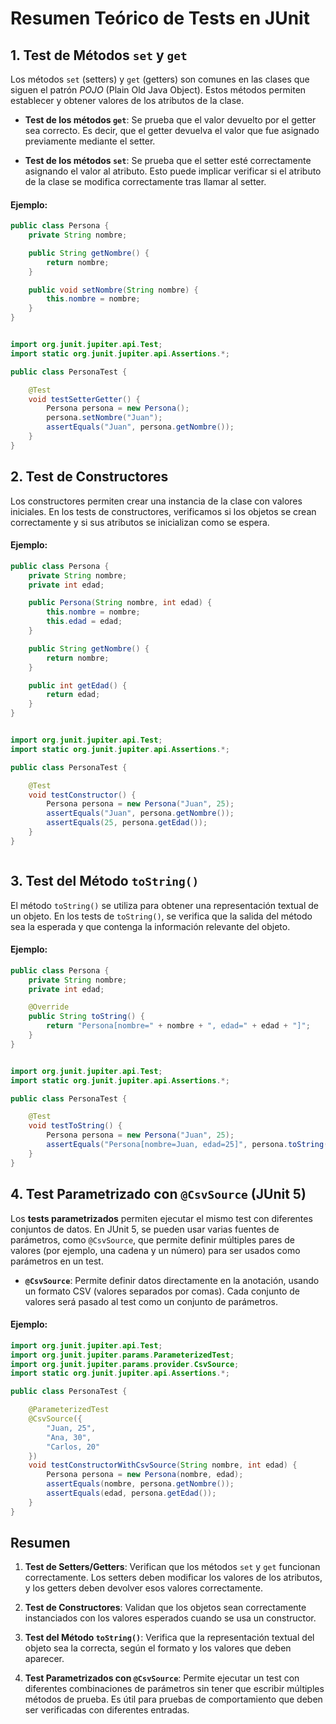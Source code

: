 # Resumen Teórico de Tests en JUnit

## 1. **Test de Métodos `set` y `get`**

Los métodos `set` (setters) y `get` (getters) son comunes en las clases que siguen el patrón *POJO* (Plain Old Java Object). Estos métodos permiten establecer y obtener valores de los atributos de la clase.

- **Test de los métodos `get`**: Se prueba que el valor devuelto por el getter sea correcto. Es decir, que el getter devuelva el valor que fue asignado previamente mediante el setter.
  
- **Test de los métodos `set`**: Se prueba que el setter esté correctamente asignando el valor al atributo. Esto puede implicar verificar si el atributo de la clase se modifica correctamente tras llamar al setter.

#### Ejemplo:
```java
public class Persona {
    private String nombre;

    public String getNombre() {
        return nombre;
    }

    public void setNombre(String nombre) {
        this.nombre = nombre;
    }
}


import org.junit.jupiter.api.Test;
import static org.junit.jupiter.api.Assertions.*;

public class PersonaTest {

    @Test
    void testSetterGetter() {
        Persona persona = new Persona();
        persona.setNombre("Juan");
        assertEquals("Juan", persona.getNombre());
    }
}


```

## 2. **Test de Constructores**

Los constructores permiten crear una instancia de la clase con valores iniciales. En los tests de constructores, verificamos si los objetos se crean correctamente y si sus atributos se inicializan como se espera.

#### Ejemplo:

```java
public class Persona {
    private String nombre;
    private int edad;

    public Persona(String nombre, int edad) {
        this.nombre = nombre;
        this.edad = edad;
    }

    public String getNombre() {
        return nombre;
    }

    public int getEdad() {
        return edad;
    }
}


import org.junit.jupiter.api.Test;
import static org.junit.jupiter.api.Assertions.*;

public class PersonaTest {

    @Test
    void testConstructor() {
        Persona persona = new Persona("Juan", 25);
        assertEquals("Juan", persona.getNombre());
        assertEquals(25, persona.getEdad());
    }
}



```


## 3. **Test del Método `toString()`**

El método `toString()` se utiliza para obtener una representación textual de un objeto. En los tests de `toString()`, se verifica que la salida del método sea la esperada y que contenga la información relevante del objeto.

#### Ejemplo:
```java
public class Persona {
    private String nombre;
    private int edad;

    @Override
    public String toString() {
        return "Persona[nombre=" + nombre + ", edad=" + edad + "]";
    }
}


import org.junit.jupiter.api.Test;
import static org.junit.jupiter.api.Assertions.*;

public class PersonaTest {

    @Test
    void testToString() {
        Persona persona = new Persona("Juan", 25);
        assertEquals("Persona[nombre=Juan, edad=25]", persona.toString());
    }
}

```




## 4. **Test Parametrizado con `@CsvSource` (JUnit 5)**

Los **tests parametrizados** permiten ejecutar el mismo test con diferentes conjuntos de datos. En JUnit 5, se pueden usar varias fuentes de parámetros, como `@CsvSource`, que permite definir múltiples pares de valores (por ejemplo, una cadena y un número) para ser usados como parámetros en un test.

- **`@CsvSource`**: Permite definir datos directamente en la anotación, usando un formato CSV (valores separados por comas). Cada conjunto de valores será pasado al test como un conjunto de parámetros.

#### Ejemplo:
```java
import org.junit.jupiter.api.Test;
import org.junit.jupiter.params.ParameterizedTest;
import org.junit.jupiter.params.provider.CsvSource;
import static org.junit.jupiter.api.Assertions.*;

public class PersonaTest {

    @ParameterizedTest
    @CsvSource({
        "Juan, 25",
        "Ana, 30",
        "Carlos, 20"
    })
    void testConstructorWithCsvSource(String nombre, int edad) {
        Persona persona = new Persona(nombre, edad);
        assertEquals(nombre, persona.getNombre());
        assertEquals(edad, persona.getEdad());
    }
}

```

## Resumen

1. **Test de Setters/Getters**: Verifican que los métodos `set` y `get` funcionan correctamente. Los setters deben modificar los valores de los atributos, y los getters deben devolver esos valores correctamente.
   
2. **Test de Constructores**: Validan que los objetos sean correctamente instanciados con los valores esperados cuando se usa un constructor.

3. **Test del Método `toString()`**: Verifica que la representación textual del objeto sea la correcta, según el formato y los valores que deben aparecer.

4. **Test Parametrizados con `@CsvSource`**: Permite ejecutar un test con diferentes combinaciones de parámetros sin tener que escribir múltiples métodos de prueba. Es útil para pruebas de comportamiento que deben ser verificadas con diferentes entradas.


